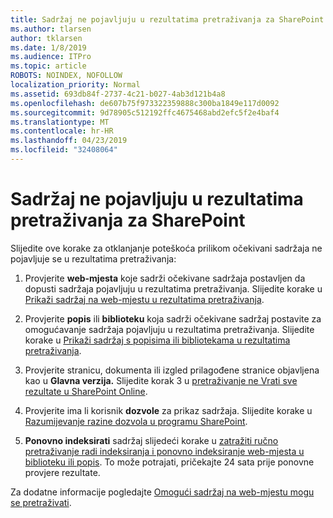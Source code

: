 ```yaml
---
title: Sadržaj ne pojavljuju u rezultatima pretraživanja za SharePoint
ms.author: tlarsen
author: tklarsen
ms.date: 1/8/2019
ms.audience: ITPro
ms.topic: article
ROBOTS: NOINDEX, NOFOLLOW
localization_priority: Normal
ms.assetid: 693db84f-2737-4c21-b027-4ab3d121b4a8
ms.openlocfilehash: de607b75f973322359888c300ba1849e117d0092
ms.sourcegitcommit: 9d78905c512192ffc4675468abd2efc5f2e4baf4
ms.translationtype: MT
ms.contentlocale: hr-HR
ms.lasthandoff: 04/23/2019
ms.locfileid: "32408064"
---
```

# <a name="content-doesnt-appear-in-sharepoint-search-results"></a>Sadržaj ne pojavljuju u rezultatima pretraživanja za SharePoint

Slijedite ove korake za otklanjanje poteškoća prilikom očekivani sadržaja ne pojavljuje se u rezultatima pretraživanja:
  
1. Provjerite **web-mjesta** koje sadrži očekivane sadržaja postavljen da dopusti sadržaja pojavljuju u rezultatima pretraživanja. Slijedite korake u [Prikaži sadržaj na web-mjestu u rezultatima pretraživanja](https://docs.microsoft.com/sharepoint/make-site-content-searchable#show-content-on-a-site-in-search-results).
    
2. Provjerite **popis** ili **biblioteku** koja sadrži očekivane sadržaj postavite za omogućavanje sadržaja pojavljuju u rezultatima pretraživanja. Slijedite korake u [Prikaži sadržaj s popisima ili bibliotekama u rezultatima pretraživanja](https://docs.microsoft.com/sharepoint/make-site-content-searchable#show-content-from-lists-or-libraries-in-search-results). 
    
3. Provjerite stranicu, dokumenta ili izgled prilagođene stranice objavljena kao u **Glavna verzija.** Slijedite korak 3 u [pretraživanje ne Vrati sve rezultate u SharePoint Online](https://go.microsoft.com/fwlink/?linkid=874525).
    
4. Provjerite ima li korisnik **dozvole** za prikaz sadržaja. Slijedite korake u [Razumijevanje razine dozvola u programu SharePoint](https://go.microsoft.com/fwlink/?linkid=867071).
    
5. **Ponovno indeksirati** sadržaj slijedeći korake u [zatražiti ručno pretraživanje radi indeksiranja i ponovno indeksiranje web-mjesta u biblioteku ili popis](https://docs.microsoft.com/sharepoint/crawl-site-content). To može potrajati, pričekajte 24 sata prije ponovne provjere rezultate.
    
Za dodatne informacije pogledajte [Omogući sadržaj na web-mjestu mogu se pretraživati](https://docs.microsoft.com/sharepoint/make-site-content-searchable). 
  


